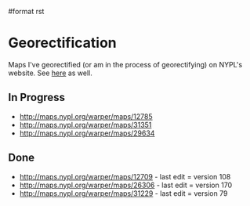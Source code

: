 \#format rst

Georectification
================

Maps I've georectified (or am in the process of georectifying) on NYPL's website. See [here](http://maps.nypl.org/warper/users/28896/maps) as well.

In Progress
-----------

-   <http://maps.nypl.org/warper/maps/12785>
-   <http://maps.nypl.org/warper/maps/31351>
-   <http://maps.nypl.org/warper/maps/29634>

Done
----

-   <http://maps.nypl.org/warper/maps/12709> - last edit = version 108
-   <http://maps.nypl.org/warper/maps/26306> - last edit = version 170
-   <http://maps.nypl.org/warper/maps/31229> - last edit = version 79

